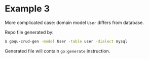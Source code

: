 # Example 3

More complicated case: domain model `User` differs from database.

Repo file generated by:

```bash
$ goqu-crud-gen -model User -table user -dialect mysql 
```

Generated file will contain `go:generate` instruction.